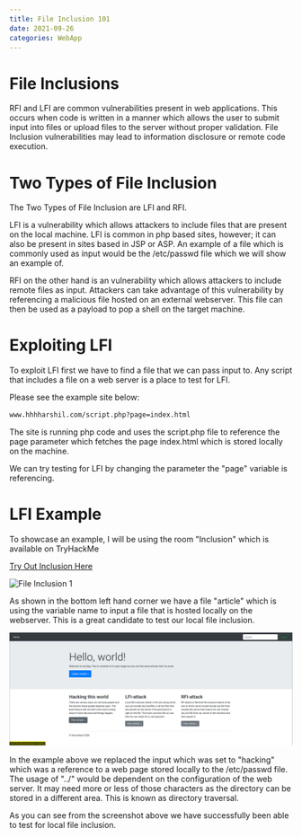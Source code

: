 ```yaml
---
title: File Inclusion 101
date: 2021-09-26
categories: WebApp
---
```


# File Inclusions
RFI and LFI are common vulnerabilities present in web applications. This occurs when code is written in a manner which allows the user to submit input into files or upload files to the server without proper validation. File Inclusion vulnerabilities may lead to information disclosure or remote code execution.
<br>

# Two Types of File Inclusion
The Two Types of File Inclusion are LFI and RFI.

LFI is a vulnerability which allows attackers to include files that are present on the local machine. LFI is common in php based sites, however; it can also be present in sites based in JSP or ASP. An example of a file which is commonly used as input would be the /etc/passwd file which we will show an example of.

RFI on the other hand is an vulnerability which allows attackers to include remote files as input. Attackers can take advantage of this vulnerability by referencing a malicious file hosted on an external webserver. This file can then be used as a payload to pop a shell on the target machine.

# Exploiting LFI

To exploit LFI first we have to find a file that we can pass input to. Any script that includes a file on a web server is a place to test for LFI.

Please see the example site below:
```sh
www.hhhharshil.com/script.php?page=index.html
```

The site is running php code and uses the script.php file to reference the page parameter which fetches the page index.html which is stored locally on the machine.

We can try testing for LFI by changing the parameter the "page" variable is referencing.

# LFI Example

To showcase an example, I will be using the room "Inclusion" which is available on TryHackMe

[Try Out Inclusion Here](https://tryhackme.com/room/inclusion)

![File Inclusion 1]({{site.url}}/assets/resources/file-inclusion/file-inclusion-1.png)

As shown in the bottom left hand corner we have a file "article" which is using the variable name to input a file that is hosted locally on the webserver. This is a great candidate to test our local file inclusion.

<img src="/assets/resources/file-inclusion/file-inclusion-1.png">

In the example above we replaced the input which was set to "hacking" which was a reference to a web page stored locally to the /etc/passwd file. The usage of "../" would be dependent on the configuration of the web server. It may need more or less of those characters as the directory can be stored in a different area. This is known as directory traversal.

As you can see from the screenshot above we have successfully been able to test for local file inclusion.
